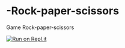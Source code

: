 # -Rock-paper-scissors
Game Rock-paper-scissors

<a href="https://replit.com/@chiefmarketing/Rock-paper-scissors" rel="nofollow"><img src="https://camo.githubusercontent.com/4a23bca4dd49bf878aa129123b126ee68ddea8ad9bc77d58ff4a5eff5858aa6b/68747470733a2f2f7265706c2e69742f62616467652f6769746875622f746565307a65642f4b6e69676874734f665665616e6f72" alt="Run on Repl.it" data-canonical-src="https://repl.it/badge/github/tee0zed/KnightsOfVeanor" style="max-width: 100%;"></a>
